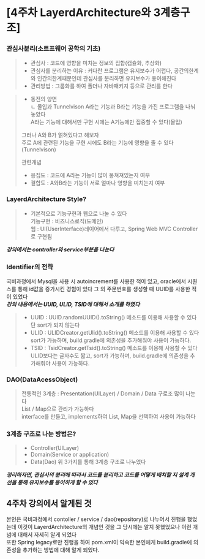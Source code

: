 # \[4주차 LayerdArchitecture와 3계층구조]

### 관심사분리(소트프웨어 공학의 기초)
> - 관심사 : 코드에 영향을 미치는 정보의 집합(캡슐화, 추상화)    
> - 관심사를 분리하는 이유 : 커다란 프로그램은 유지보수가 어렵다, 공간의한계와 인간의한계때문인데 관심사를 분리하면 유지보수가 용이해진다     
> - 관리방법 : 그룹화를 하여 폴더나 자바패키지 등으로 관리를 한다 

> - 동전의 양면    
> ㄴ 몰입과 Tunnelvison 
> A라는 기능과 B라는 기능을 가진 프로그램을 나눠놓았다   
> A라는 기능에 대해서만 구현 시에는 A기능에만 집중할 수 있다(몰입)  
>        
> 그러나 A와 B가 얽혀있다고 해보자    
> 주로 A에 관련된 기능을 구현 시에도 B라는 기능에 영향을 줄 수 있다
(Tunnelvison)
>    
> 관련개념
> - 응집도 : 코드에 A라는 기능이 많이 뭉쳐져있는지 여부    
> - 결합도 : A와B라는 기능이 서로 얼마나 영향을 미치는지 여부    

### LayerdArchitecture Style?
> - 기본적으로 기능구현과 웹으로 나눌 수 있다    
> 기능구현 : 비즈니스로직(도메인)    
> 웹 : UI(UserInterface)레이어에서 다루고, Spring Web MVC Controller로 구현됨 

***강의에서는 controller와 service부분을 나눈다***

### Identifier의 전략
국비과정에서 Mysql을 사용 시 autoincrement를 사용한 적이 있고, oracle에서 시퀀스를 통해 id값을 증가시킨 경험이 있다 
그 외 주문번호를 생성할 때 UUID를 사용한 적이 있었다   
***강의 내용에서는 UUID, ULID, TSID에 대해서 소개를 하였다***       
> - UUID : UUID.randomUUID().toString() 메소드를 이용해 사용할 수 있다 단 sort가 되지 않는다        
> - ULID : ULIDCreator.getUlid().toString() 메소드를 이용해 사용할 수 있다 sort가 가능하며, build.gradle에 의존성을 추가해줘야 사용이 가능하다.    
> - TSID : TsidCreator.getTsid().toString() 메소드를 이용해 사용할 수 있다 ULID보다는 글자수도 짧고, sort가 가능하며, build.gradle에 의존성을 추가해줘야 사용이 가능하다.   

### DAO(DataAcessObject)
> 전통적인 3계층 : Presentation(UILayer) / Domain / Data 구로조 많이 나눈다    
> List / Map으로 관리가 가능하다     
> interface를 만들고, implements하여 List, Map을 선택하여 사용이 가능하다   

### 3계층 구조로 나눈 방법은?
> - Controller(UILayer)   
> - Domain(Service or application)    
> - Data(Dao) 
> 위 3가지를 통해 3계층 구조로 나누었다 

***정리하자면, 관심사의 분리에 따라서 코드를 분리하고 코드를 어떻게 배치할 지 설계 개선을 통해 유지보수를 용이하게 할 수 있다***   


## 4주차 강의에서 알게된 것 
본인은 국비과정에서 contoller / service / dao(repository)로 나누어서 진행을 했었는데 이것이 LayerdArchitecture의 개념인 것을 그 당시에는 알지 못했었으나 이런 개념에 대해서 자세히 알게 되었다         
또한 Spring legacy로만 진행을 하여 pom.xml이 익숙한 본인에게 
build.gradle에 의존성을 추가하는 방법에 대해 알게 되었다.   